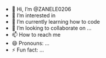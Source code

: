 - 👋 Hi, I’m @ZANELE0206
- 👀 I’m interested in 
- 🌱 I’m currently learning how to code
- 💞️ I’m looking to collaborate on ...
- 📫 How to reach me 
- 😄 Pronouns: ...
- ⚡ Fun fact: ...

<!---
ZANELE0206/ZANELE0206 is a ✨ special ✨ repository because its `README.md` (this file) appears on your GitHub profile.
You can click the Preview link to take a look at your changes.
--->
